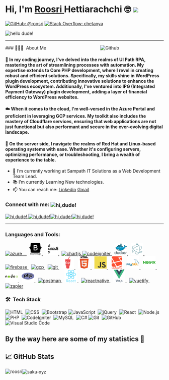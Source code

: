 <h1> Hi, I'm <a href='http://roosri.tk'> Roosri </a> Hettiarachchi 🤓 <img src = "https://raw.githubusercontent.com/MartinHeinz/MartinHeinz/master/wave.gif" width = 30px> </h1>
<p align='center'>
</p>

[![GitHub: @roosri](https://img.shields.io/github/followers/roosri?label=follow&style=social)](https://github.com/roosri-chalinga)
[![Stack Overflow: chetanya](https://img.shields.io/badge/-Stack%20Overflow-222222?logo=stack-overflow&link=https://stackoverflow.com/users/10516843/roosri-hettiarachchi)](https://stackoverflow.com/users/10516843/roosri-hettiarachchi)
<p align="left"> <img src="https://komarev.com/ghpvc/?username=roosri-chalinga&color=brightgreen" alt="hello dude!" /> </p>

<hr>
### 👨🏻‍💻 &nbsp;About Me

<img width="40%" align="right" alt="Github" src="https://user-images.githubusercontent.com/40847596/149095059-e8cf5a3e-b05b-4c7c-8d86-350d97fb0b39.gif" />

<h4> 🚀 In my coding journey, I've delved into the realms of UI Path RPA, mastering the art of streamlining processes with automation. My expertise extends to Core PHP development, where I revel in creating robust and efficient solutions. Specifically, my skills shine in WordPress plugin development, contributing innovative solutions to enhance the WordPress ecosystem. Additionally, I've ventured into IPG (Integrated Payment Gateway) plugin development, adding a layer of financial efficiency to WordPress websites.</h4>

<h4>☁️ When it comes to the cloud, I'm well-versed in the Azure Portal and proficient in leveraging GCP services. My toolkit also includes the mastery of Cloudflare services, ensuring that web applications are not just functional but also performant and secure in the ever-evolving digital landscape.</h4>

<h4>🐧 On the server side, I navigate the realms of Red Hat and Linux-based operating systems with ease. Whether it's configuring servers, optimizing performance, or troubleshooting, I bring a wealth of experience to the table.</h4>

- 🔭 I’m currently working at Sampath IT Solutions as a Web Development Team Lead.
- 📚 I’m currently Learning New technologies.
- 📫 You can reach me: [Linkedin](https://www.linkedin.com/in/roosri/) [Gmail](mailto:roosrichalingahettiarachchi@gmail.com)

<p align="center">
<h3 align="left">Connect with me:  <img align="center" src="https://user-images.githubusercontent.com/40847596/149098830-9470705c-0bdc-4f01-9682-9d330f8bb77b.gif" alt="hi,dude!" height="35" width="40" /> </h3>

<a href="https://www.linkedin.com/in/roosri" target="blank"> <img align="center" src="https://raw.githubusercontent.com/rahuldkjain/github-profile-readme-generator/master/src/images/icons/Social/linked-in-alt.svg" alt="hi,dude!" height="35" width="40" /> </a><a href="https://stackoverflow.com/users/10516843/roosri-hettiarachchi" target="blank"> <img align="center" src="https://user-images.githubusercontent.com/40847596/149091442-cdfcbd69-d1fd-4c28-b7ad-329ae4f0ded4.png" alt="hi,dude!" height="35" width="40" /></a><a href="https://www.facebook.com/roosrichalingahettiarachchi/" target="blank"></a><a href="https://open.spotify.com/user/31ti7jt6qagskuoondmfxpvum2by" target="blank"><img align="center" src="https://upload.wikimedia.org/wikipedia/commons/1/19/Spotify_logo_without_text.svg" alt="hi,dude!" height="30" width="40" /></a><a href="mailto:roosrichalingahettiarachchi@gmail.com" target="blank"><img align="center" src="https://user-images.githubusercontent.com/40847596/149095354-24680ef4-8594-4599-a160-07678c19a940.png" alt="hi,dude!" height="30" width="50" /></a>

<hr>
<h3 align="left">Languages and Tools:</h3>
<p align="left"> <a href="https://azure.microsoft.com/en-in/" target="_blank" rel="noreferrer"> <img src="https://www.vectorlogo.zone/logos/microsoft_azure/microsoft_azure-icon.svg" alt="azure" width="40" height="40" /> &ensp; </a> &nbsp; <a href="https://getbootstrap.com" target="_blank" rel="noreferrer"> <img src="https://raw.githubusercontent.com/devicons/devicon/master/icons/bootstrap/bootstrap-plain-wordmark.svg" alt="bootstrap" width="40" height="40"/> </a> &nbsp; <a href="https://canvasjs.com" target="_blank" rel="noreferrer"> <img src="https://raw.githubusercontent.com/Hardik0307/Hardik0307/master/assets/canvasjs-charts.svg" alt="canvasjs" width="40" height="40"/> </a> &nbsp; <a href="https://www.chartjs.org" target="_blank" rel="noreferrer"> <img src="https://www.chartjs.org/media/logo-title.svg" alt="chartjs" width="40" height="40"/> </a> <a href="https://codeigniter.com" target="_blank" rel="noreferrer"> <img src="https://cdn.worldvectorlogo.com/logos/codeigniter.svg" alt="codeigniter" width="40" height="40"/> </a> &nbsp; <a href="https://www.docker.com/" target="_blank" rel="noreferrer"> <img src="https://raw.githubusercontent.com/devicons/devicon/master/icons/docker/docker-original-wordmark.svg" alt="docker" width="40" height="40"/> </a> &nbsp; <a href="https://www.electronjs.org" target="_blank" rel="noreferrer"> <img src="https://raw.githubusercontent.com/devicons/devicon/master/icons/electron/electron-original.svg" alt="electron" width="40" height="40"/> </a> &nbsp; <a href="https://firebase.google.com/" target="_blank" rel="noreferrer"> <img src="https://www.vectorlogo.zone/logos/firebase/firebase-icon.svg" alt="firebase" width="40" height="40"/> </a> &nbsp; <a href="https://cloud.google.com" target="_blank" rel="noreferrer"> <img src="https://www.vectorlogo.zone/logos/google_cloud/google_cloud-icon.svg" alt="gcp" width="40" height="40"/> </a> &nbsp; <a href="https://git-scm.com/" target="_blank" rel="noreferrer"> <img src="https://www.vectorlogo.zone/logos/git-scm/git-scm-icon.svg" alt="git" width="40" height="40"/> </a> &nbsp; <a href="https://gulpjs.com" target="_blank" rel="noreferrer"> <img src="https://raw.githubusercontent.com/devicons/devicon/master/icons/gulp/gulp-plain.svg" alt="gulp" width="40" height="40"/> </a> &nbsp; <a href="https://www.w3.org/html/" target="_blank" rel="noreferrer"> <img src="https://raw.githubusercontent.com/devicons/devicon/master/icons/html5/html5-original-wordmark.svg" alt="html5" width="40" height="40"/> </a> &nbsp; <a href="https://developer.mozilla.org/en-US/docs/Web/JavaScript" target="_blank" rel="noreferrer"> <img src="https://raw.githubusercontent.com/devicons/devicon/master/icons/javascript/javascript-original.svg" alt="javascript" width="40" height="40"/> </a> &nbsp; <a href="https://laravel.com/" target="_blank" rel="noreferrer"> <img src="https://raw.githubusercontent.com/devicons/devicon/master/icons/laravel/laravel-plain-wordmark.svg" alt="laravel" width="40" height="40"/> </a> &nbsp; <a href="https://www.mysql.com/" target="_blank" rel="noreferrer"> <img src="https://raw.githubusercontent.com/devicons/devicon/master/icons/mysql/mysql-original-wordmark.svg" alt="mysql" width="40" height="40"/> </a> &nbsp; <a href="https://www.nginx.com" target="_blank" rel="noreferrer"> <img src="https://raw.githubusercontent.com/devicons/devicon/master/icons/nginx/nginx-original.svg" alt="nginx" width="40" height="40"/> </a> &nbsp; <a href="https://nodejs.org" target="_blank" rel="noreferrer"> <img src="https://raw.githubusercontent.com/devicons/devicon/master/icons/nodejs/nodejs-original-wordmark.svg" alt="nodejs" width="40" height="40"/> </a> &nbsp; <a href="https://www.php.net" target="_blank" rel="noreferrer"> <img src="https://raw.githubusercontent.com/devicons/devicon/master/icons/php/php-original.svg" alt="php" width="40" height="40"/> </a> &nbsp; <a href="https://postman.com" target="_blank" rel="noreferrer"> <img src="https://www.vectorlogo.zone/logos/getpostman/getpostman-icon.svg" alt="postman" width="40" height="40"/> </a> &nbsp; <a href="https://reactjs.org/" target="_blank" rel="noreferrer"> <img src="https://raw.githubusercontent.com/devicons/devicon/master/icons/react/react-original-wordmark.svg" alt="react" width="40" height="40"/> </a> &nbsp; <a href="https://reactnative.dev/" target="_blank" rel="noreferrer"> <img src="https://reactnative.dev/img/header_logo.svg" alt="reactnative" width="40" height="40"/> </a> &nbsp; <a href="https://vuejs.org/" target="_blank" rel="noreferrer"> <img src="https://raw.githubusercontent.com/devicons/devicon/master/icons/vuejs/vuejs-original-wordmark.svg" alt="vuejs" width="40" height="40"/> </a> &nbsp; <a href="https://vuetifyjs.com/en/" target="_blank" rel="noreferrer"> <img src="https://bestofjs.org/logos/vuetify.svg" alt="vuetify" width="40" height="40"/> </a> &nbsp; <a href="https://zapier.com" target="_blank" rel="noreferrer"> <img src="https://www.vectorlogo.zone/logos/zapier/zapier-icon.svg" alt="zapier" width="40" height="40"/> </a> </p>

</p>

### 🛠 &nbsp;Tech Stack

![HTML](https://img.shields.io/badge/-HTML-05122A?style=flat&logo=HTML5)&nbsp; ![CSS](https://img.shields.io/badge/-CSS-05122A?style=flat&logo=CSS3&logoColor=1572B6)&nbsp; ![Bootstrap](https://img.shields.io/badge/-Bootstrap-05122A?style=flat&logo=bootstrap&logoColor=563D7C) ![JavaScript](https://img.shields.io/badge/-JavaScript-05122A?style=flat&logo=javascript)&nbsp; ![jQuery](https://img.shields.io/badge/-jQuery-05122A?style=flat&logo=jQuery)&nbsp; ![React](https://img.shields.io/badge/-React-05122A?style=flat&logo=react)&nbsp; ![Node.js](https://img.shields.io/badge/-Node.js-05122A?style=flat&logo=node.js)&nbsp; ![PHP](https://img.shields.io/badge/-PHP-05122A?style=flat&logo=php)&nbsp; ![CodeIgniter](https://img.shields.io/badge/-CodeIgniter-05122A?style=flat&logo=CodeIgniter)&nbsp; ![MySQL](https://img.shields.io/badge/-MySQL-05122A?style=flat&logo=MySQL)&nbsp; ![C#](https://img.shields.io/badge/C%23%20-05122A?style=flat&logo=c-sharp&logoColor=FFA518) ![Git](https://img.shields.io/badge/-Git-05122A?style=flat&logo=git)&nbsp;
![GitHub](https://img.shields.io/badge/-GitHub-05122A?style=flat&logo=github)&nbsp; ![Visual Studio Code](https://img.shields.io/badge/-Visual%20Studio%20Code-05122A?style=flat&logo=visual-studio-code&logoColor=007ACC)&nbsp;

## By the way here are some of my statistics 🚀
## &#x1f4c8; GitHub Stats

<p align="left"><img align="left" src="https://github-readme-stats.vercel.app/api/top-langs?username=saku-xyz&show_icons=true&locale=en&layout=compact&theme=radical" alt="roosri" /></p>

 
 <p><img align="center" src="https://github-readme-streak-stats.herokuapp.com/?user=saku-xyz&theme=radical" alt="saku-xyz" /></p>
 

